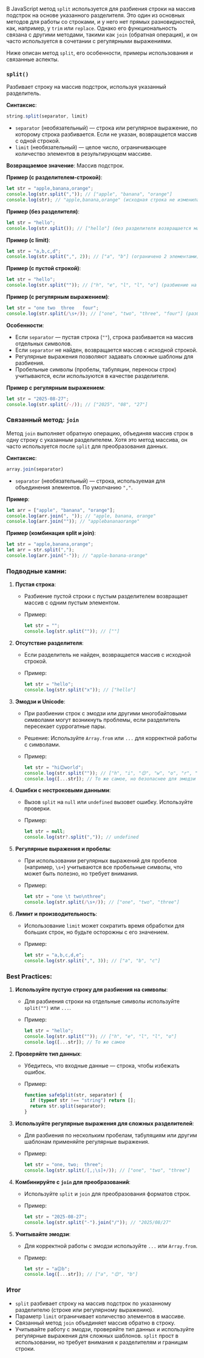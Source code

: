 В JavaScript метод `split` используется для разбиения строки на массив подстрок на основе указанного разделителя. Это один из основных методов для работы со строками, и у него нет прямых разновидностей, как, например, у `trim` или `replace`. Однако его функциональность связана с другими методами, такими как `join` (обратная операция), и он часто используется в сочетании с регулярными выражениями. 

Ниже описан метод `split`, его особенности, примеры использования и связанные аспекты.

### `split()`
Разбивает строку на массив подстрок, используя указанный разделитель.

**Синтаксис**:
```javascript
string.split(separator, limit)
```
- `separator` (необязательный) — строка или регулярное выражение, по которому строка разбивается. Если не указан, возвращается массив с одной строкой.
- `limit` (необязательный) — целое число, ограничивающее количество элементов в результирующем массиве.

**Возвращаемое значение**: Массив подстрок.

**Пример (с разделителем-строкой)**:
```javascript
let str = "apple,banana,orange";
console.log(str.split(",")); // ["apple", "banana", "orange"]
console.log(str); // "apple,banana,orange" (исходная строка не изменилась)
```

**Пример (без разделителя)**:
```javascript
let str = "hello";
console.log(str.split()); // ["hello"] (без разделителя возвращается массив с одной строкой)
```

**Пример (с limit)**:
```javascript
let str = "a,b,c,d";
console.log(str.split(",", 2)); // ["a", "b"] (ограничено 2 элементами)
```

**Пример (с пустой строкой)**:
```javascript
let str = "hello";
console.log(str.split("")); // ["h", "e", "l", "l", "o"] (разбиение на символы)
```

**Пример (с регулярным выражением)**:
```javascript
let str = "one two  three   four";
console.log(str.split(/\s+/)); // ["one", "two", "three", "four"] (разбиение по любому количеству пробелов)
```

**Особенности**:
- Если `separator` — пустая строка (`""`), строка разбивается на массив отдельных символов.
- Если `separator` не найден, возвращается массив с исходной строкой.
- Регулярные выражения позволяют задавать сложные шаблоны для разбиения.
- Пробельные символы (пробелы, табуляции, переносы строк) учитываются, если используются в качестве разделителя.

**Пример с регулярным выражением**:
```javascript
let str = "2025-08-27";
console.log(str.split(/-/)); // ["2025", "08", "27"]
```

### Связанный метод: `join`
Метод `join` выполняет обратную операцию, объединяя массив строк в одну строку с указанным разделителем. Хотя это метод массива, он часто используется после `split` для преобразования данных.

**Синтаксис**:
```javascript
array.join(separator)
```
- `separator` (необязательный) — строка, используемая для объединения элементов. По умолчанию `","`.

**Пример**:
```javascript
let arr = ["apple", "banana", "orange"];
console.log(arr.join(", ")); // "apple, banana, orange"
console.log(arr.join("")); // "applebananaorange"
```

**Пример (комбинация split и join)**:
```javascript
let str = "apple,banana,orange";
let arr = str.split(",");
console.log(arr.join("-")); // "apple-banana-orange"
```

### Подводные камни:

1. **Пустая строка**:
   - Разбиение пустой строки с пустым разделителем возвращает массив с одним пустым элементом.
   - Пример:

     ```javascript
     let str = "";
     console.log(str.split("")); // [""]
     ```

2. **Отсутствие разделителя**:
   - Если разделитель не найден, возвращается массив с исходной строкой.
   - Пример:

     ```javascript
     let str = "hello";
     console.log(str.split("x")); // ["hello"]
     ```

3. **Эмодзи и Unicode**:
   - При разбиении строк с эмодзи или другими многобайтовыми символами могут возникнуть проблемы, если разделитель пересекает суррогатные пары.
   - Решение: Используйте `Array.from` или `...` для корректной работы с символами.
   - Пример:

     ```javascript
     let str = "hi😊world";
     console.log(str.split("")); // ["h", "i", "😊", "w", "o", "r", "l", "d"]
     console.log([...str]); // То же самое, но безопаснее для эмодзи
     ```

4. **Ошибки с нестроковыми данными**:
   - Вызов `split` на `null` или `undefined` вызовет ошибку. Используйте проверки.
   - Пример:

     ```javascript
     let str = null;
     console.log(str?.split(",")); // undefined
     ```

5. **Регулярные выражения и пробелы**:
   - При использовании регулярных выражений для пробелов (например, `\s+`) учитываются все пробельные символы, что может быть полезно, но требует внимания.
   - Пример:

     ```javascript
     let str = "one \t two\nthree";
     console.log(str.split(/\s+/)); // ["one", "two", "three"]
     ```

6. **Лимит и производительность**:
   - Использование `limit` может сократить время обработки для больших строк, но будьте осторожны с его значением.
   - Пример:

     ```javascript
     let str = "a,b,c,d,e";
     console.log(str.split(",", 3)); // ["a", "b", "c"]
     ```

### Best Practices:

1. **Используйте пустую строку для разбиения на символы**:
   - Для разбиения строки на отдельные символы используйте `split("")` или `...`.
   - Пример:

     ```javascript
     let str = "hello";
     console.log(str.split("")); // ["h", "e", "l", "l", "o"]
     console.log([...str]); // То же самое
     ```

2. **Проверяйте тип данных**:
   - Убедитесь, что входные данные — строка, чтобы избежать ошибок.
   - Пример:

     ```javascript
     function safeSplit(str, separator) {
       if (typeof str !== "string") return [];
       return str.split(separator);
     }
     ```

3. **Используйте регулярные выражения для сложных разделителей**:
   - Для разбиения по нескольким пробелам, табуляциям или другим шаблонам применяйте регулярные выражения.
   - Пример:

     ```javascript
     let str = "one, two;  three";
     console.log(str.split(/[,;\s]+/)); // ["one", "two", "three"]
     ```

4. **Комбинируйте с `join` для преобразований**:
   - Используйте `split` и `join` для преобразования форматов строк.
   - Пример:

     ```javascript
     let str = "2025-08-27";
     console.log(str.split("-").join("/")); // "2025/08/27"
     ```

5. **Учитывайте эмодзи**:
   - Для корректной работы с эмодзи используйте `...` или `Array.from`.
   - Пример:

     ```javascript
     let str = "a😊b";
     console.log([...str]); // ["a", "😊", "b"]
     ```

### Итог
- `split` разбивает строку на массив подстрок по указанному разделителю (строке или регулярному выражению).
- Параметр `limit` ограничивает количество элементов в массиве.
- Связанный метод `join` объединяет массив обратно в строку.
- Учитывайте работу с эмодзи, проверяйте тип данных и используйте регулярные выражения для сложных шаблонов. `split` прост в использовании, но требует внимания к разделителям и границам строки.